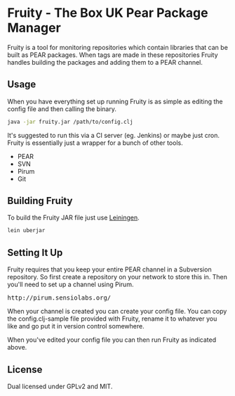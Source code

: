 # Fruity - The Box UK Pear Package Manager

Fruity is a tool for monitoring repositories which contain libraries that can be
built as PEAR packages.  When tags are made in these repositories Fruity handles
building the packages and adding them to a PEAR channel.

## Usage

When you have everything set up running Fruity is as simple as editing the config
file and then calling the binary.

```bash
java -jar fruity.jar /path/to/config.clj
```

It's suggested to run this via a CI server (eg. Jenkins) or maybe just cron.
Fruity is essentially just a wrapper for a bunch of other tools.

* PEAR
* SVN
* Pirum
* Git

## Building Fruity

To build the Fruity JAR file just use [Leiningen](https://github.com/technomancy/leiningen).

```bash
lein uberjar
```

## Setting It Up

Fruity requires that you keep your entire PEAR channel in a Subversion repository.
So first create a repository on your network to store this in.  Then you'll
need to set up a channel using Pirum.

<pre>
http://pirum.sensiolabs.org/
</pre>

When your channel is created you can create your config file.  You can copy
the config.clj-sample file provided with Fruity, rename it to whatever you like
and go put it in version control somewhere.

When you've edited your config file you can then run Fruity as indicated above.

## License

Dual licensed under GPLv2 and MIT.

